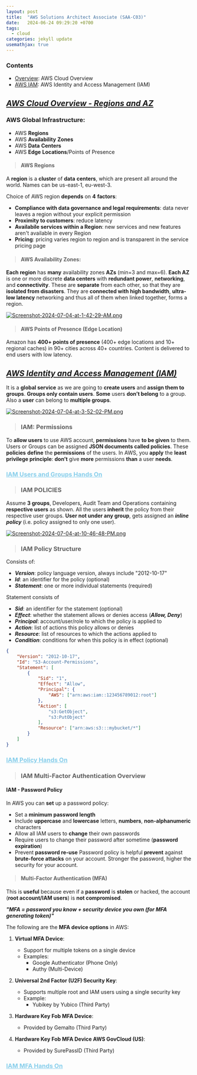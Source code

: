```yaml
---
layout: post
title:  "AWS Solutions Architect Associate (SAA-C03)"
date:   2024-06-24 09:29:20 +0700
tags:
  - cloud
categories: jekyll update
usemathjax: true
---
```


### Contents

- [Overview](#aws-cloud-overview): AWS Cloud Overview
- [AWS IAM](#aws-identity-and-access-management): AWS Identity and Access Management (IAM)

## <a id="aws-cloud-overview"></a><u><i>AWS Cloud Overview - Regions and AZ</i></u> 

### AWS Global Infrastructure:
- AWS **Regions**
- AWS **Availability** **Zones**
- AWS **Data** **Centers**
- AWS **Edge** **Locations**/Points of Presence

> #### AWS Regions

A **region** is a **cluster** of **data** **centers**, which are present all around the world. Names can be us-east-1, eu-west-3. 

Choice of AWS region **depends** on **4** **factors**:
- **Compliance with data governance and legal requirements**: data never leaves a region without your explicit permission
- **Proximity to customers**: reduce latency
- **Availabile services within a Region**: new services and new features aren't available in every Region
- **Pricing**: pricing varies region to region and is transparent in the service pricing page

> #### AWS Availability Zones:

**Each region** has **many** availability zones **AZs** (min=3 and max=6). **Each AZ** is one or more discrete **data centers** with **redundant power**, **networking**, and **connectivity**. These are **separate** from each other, so that they are **isolated from disasters**. They are **connected with high bandwidth**, **ultra-low latency** networking and thus all of them when linked together, forms a region. 

[![Screenshot-2024-07-04-at-1-42-29-AM.png](https://i.postimg.cc/638n6H0C/Screenshot-2024-07-04-at-1-42-29-AM.png)](https://postimg.cc/0Mqbc0hN)

> #### AWS Points of Presence (Edge Location)

Amazon has **400+ points of presence** (400+ edge locations and 10+ regional caches) in 90+ cities across 40+ countries. Content is delivered to end users with low latency. 

## <a id="aws-identity-and-access-management"></a><u><i>AWS Identity and Access Management (IAM)</i></u>

It is a **global service** as we are going to **create users** and **assign them to groups**. **Groups only contain users**. **Some** users **don’t belong** to a group. Also a **user** can belong to **multiple groups**.

[![Screenshot-2024-07-04-at-3-52-02-PM.png](https://i.postimg.cc/VvqKkRqL/Screenshot-2024-07-04-at-3-52-02-PM.png)](https://postimg.cc/SYK6Zc1w)

> ### IAM: Permissions

To **allow users** to use AWS account, **permissions** have **to be given** to them. Users or Groups can be assigned **JSON documents called policies**. These **policies** **define** the **permissions** of the users. In AWS, you **apply** the **least privilege principle**: **don’t** give **more** permissions **than** a user **needs**. 

### <a href="/posts_blogs/blogs_AWS_SAA/UsersandGroupsHANDON" style="color:skyblue;" rel="noopener">IAM Users and Groups Hands On</a>

> ### IAM POLICIES

Assume **3 groups**, Developers, Audit Team and Operations containing **respective users** as shown. All the users **inherit** the policy from their respective user groups. **User not under any group**, gets assigned an **_inline policy_** (i.e. policy assigned to only one user). 

[![Screenshot-2024-07-04-at-10-46-48-PM.png](https://i.postimg.cc/PrKyW3Ps/Screenshot-2024-07-04-at-10-46-48-PM.png)](https://postimg.cc/WhF0j7GX)

> ### IAM Policy Structure

Consists of:
  - **_Version_**: policy language version, always include "2012-10-17"
  - **_Id_**: an identifier for the policy (optional)
  - **_Statement_**: one or more individual statements (required)
  
Statement consists of
  - **_Sid_**: an identifier for the statement (optional)
  - **_Effect_**: whether the statement allows or denies access (**_Allow, Deny_**)
  - **_Principal_**: account/user/role to which the policy is applied to
  - **_Action_**: list of actions this policy allows or denies
  - **_Resource_**: list of resources to which the actions applied to
  - **_Condition_**: conditions for when this policy is in effect (optional)

```json
{
    "Version": "2012-10-17",
    "Id": "S3-Account-Permissions",
    "Statement": [
        {
            "Sid": "1",
            "Effect": "Allow",
            "Principal": {
                "AWS": ["arn:aws:iam::123456789012:root"]
            },
            "Action": [
                "s3:GetObject",
                "s3:PutObject"
            ],
            "Resource": ["arn:aws:s3:::mybucket/*"]
        }
    ]
}
```

### <a href="/posts_blogs/blogs_AWS_SAA/IAMPolicyHANDSON" style="color:skyblue;" rel="noopener">IAM Policy Hands On</a>

> ### IAM Multi-Factor Authentication Overview

#### IAM - Password Policy

In AWS you can **set** up a password policy:
  - Set a **minimum password length**
  - Include **uppercase** and **lowercase** letters, **numbers**, **non-alphanumeric** characters
  - Allow all IAM users to **change** their own passwords
  - Require users to change their password after sometime (**password expiration**)
  - Prevent **password re-use**
Password policy is helpful **prevent** against **brute-force attacks** on your account. Stronger the password, higher the security for your account. 

> #### Multi-Factor Authentication (MFA)

This is **useful** because even if a **password** is **stolen** or hacked, the account (**root account/IAM users**) is **not compromised**. 

**_"MFA = password you know + security device you own (for MFA generating token)"_** 

The following are the **MFA device options** in AWS:

1. **Virtual MFA Device**:
   - Support for multiple tokens on a single device
   - Examples:
     - Google Authenticator (Phone Only)
     - Authy (Multi-Device)

2. **Universal 2nd Factor (U2F) Security Key**:
   - Supports multiple root and IAM users using a single security key
   - Example:
     - Yubikey by Yubico (Third Party)

3. **Hardware Key Fob MFA Device**:
   - Provided by Gemalto (Third Party)

4. **Hardware Key Fob MFA Device AWS GovCloud (US)**:
   - Provided by SurePassID (Third Party)

### <a href="/posts_blogs/blogs_AWS_SAA/IAMMFAhandson" style="color:skyblue;" rel="noopener">IAM MFA Hands On</a>

